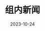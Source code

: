 ---
title: "组内新闻"
date: 2023-10-24
type: landing

design:
    spacing: "6rem"

pagination:
  disableAliases: false
  pagerSize: 10
  path: page

sections:
  - block: collection
    id: news
    content:
      title: ''
      subtitle: ''
      text: ''
      page_type: post
      count: 5
      filters:
        author: ""
        category: ""
        tag: ""
        exclude_featured: false
        exclude_future: false
        exclude_past: false
        publication_type: ""
      offset: 0
      order: desc
    design:
      view: date-title-summary
      spacing:
        padding: [0, 0, 0, 0]
---    